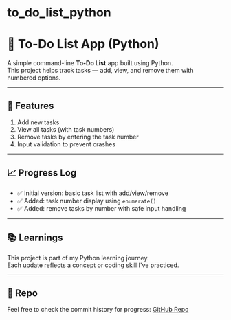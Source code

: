 # to_do_list_python
# 📝 To-Do List App (Python)

A simple command-line **To-Do List** app built using Python.  
This project helps track tasks — add, view, and remove them with numbered options.

---

## 🔧 Features

1. Add new tasks  
2. View all tasks (with task numbers)  
3. Remove tasks by entering the task number  
4. Input validation to prevent crashes

---

## 📈 Progress Log

- ✅ Initial version: basic task list with add/view/remove  
- ✅ Added: task number display using `enumerate()`  
- ✅ Added: remove tasks by number with safe input handling

---

## 📚 Learnings

This project is part of my Python learning journey.  
Each update reflects a concept or coding skill I've practiced.

---

## 🔗 Repo

Feel free to check the commit history for progress:
[GitHub Repo](https://github.com/GaneshK09-Git/to_do_list_python)

